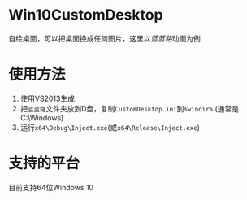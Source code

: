 Win10CustomDesktop
=========

自绘桌面，可以把桌面换成任何图片，这里以*蓝蓝路*动画为例


使用方法
=========

1. 使用VS2013生成
2. 把`蓝蓝路`文件夹放到D盘，复制`CustomDesktop.ini`到`%windir%` (通常是C:\Windows)
3. 运行`x64\Debug\Inject.exe`(或`x64\Release\Inject.exe`)


支持的平台
=========

目前支持64位Windows 10
